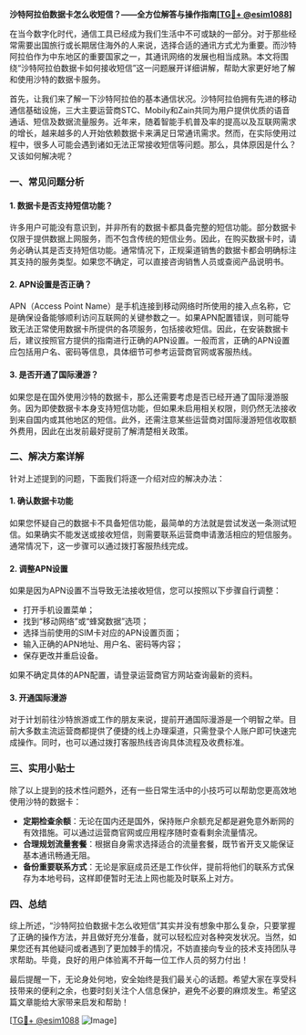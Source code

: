 **沙特阿拉伯数据卡怎么收短信？——全方位解答与操作指南[[TG💪+ @esim1088](https://t.me/s/esim1088)]**

在当今数字化时代，通信工具已经成为我们生活中不可或缺的一部分。对于那些经常需要出国旅行或长期居住海外的人来说，选择合适的通讯方式尤为重要。而沙特阿拉伯作为中东地区的重要国家之一，其通讯网络的发展也相当成熟。本文将围绕“沙特阿拉伯数据卡如何接收短信”这一问题展开详细讲解，帮助大家更好地了解和使用沙特的数据卡服务。

首先，让我们来了解一下沙特阿拉伯的基本通信状况。沙特阿拉伯拥有先进的移动通信基础设施，三大主要运营商STC、Mobily和Zain共同为用户提供优质的语音通话、短信及数据流量服务。近年来，随着智能手机普及率的提高以及互联网需求的增长，越来越多的人开始依赖数据卡来满足日常通讯需求。然而，在实际使用过程中，很多人可能会遇到诸如无法正常接收短信等问题。那么，具体原因是什么？又该如何解决呢？

### 一、常见问题分析

#### 1. 数据卡是否支持短信功能？
许多用户可能没有意识到，并非所有的数据卡都具备完整的短信功能。部分数据卡仅限于提供数据上网服务，而不包含传统的短信业务。因此，在购买数据卡时，请务必确认其是否支持短信功能。通常情况下，正规渠道销售的数据卡都会明确标注其支持的服务类型。如果您不确定，可以直接咨询销售人员或查阅产品说明书。

#### 2. APN设置是否正确？
APN（Access Point Name）是手机连接到移动网络时所使用的接入点名称，它是确保设备能够顺利访问互联网的关键参数之一。如果APN配置错误，则可能导致无法正常使用数据卡所提供的各项服务，包括接收短信。因此，在安装数据卡后，建议按照官方提供的指南进行正确的APN设置。一般而言，正确的APN设置应包括用户名、密码等信息，具体细节可参考运营商官网或客服热线。

#### 3. 是否开通了国际漫游？
如果您是在国外使用沙特的数据卡，那么还需要考虑是否已经开通了国际漫游服务。因为即使数据卡本身支持短信功能，但如果未启用相关权限，则仍然无法接收到来自国内或其他地区的短信。此外，还需注意某些运营商对国际漫游短信收取额外费用，因此在出发前最好提前了解清楚相关政策。

### 二、解决方案详解

针对上述提到的问题，下面我们将逐一介绍对应的解决办法：

#### 1. 确认数据卡功能
如果您怀疑自己的数据卡不具备短信功能，最简单的方法就是尝试发送一条测试短信。如果确实不能发送或接收短信，则需要联系运营商申请激活相应的短信服务。通常情况下，这一步骤可以通过拨打客服热线完成。

#### 2. 调整APN设置
如果是因为APN设置不当导致无法接收短信，您可以按照以下步骤自行调整：
   - 打开手机设置菜单；
   - 找到“移动网络”或“蜂窝数据”选项；
   - 选择当前使用的SIM卡对应的APN设置页面；
   - 输入正确的APN地址、用户名、密码等内容；
   - 保存更改并重启设备。
   
如果不确定具体的APN配置，请登录运营商官方网站查询最新的资料。

#### 3. 开通国际漫游
对于计划前往沙特旅游或工作的朋友来说，提前开通国际漫游是一个明智之举。目前大多数主流运营商都提供了便捷的线上办理渠道，只需登录个人账户即可快速完成操作。同时，也可以通过拨打客服热线咨询具体流程及收费标准。

### 三、实用小贴士

除了以上提到的技术性问题外，还有一些日常生活中的小技巧可以帮助您更高效地使用沙特的数据卡：

- **定期检查余额**：无论在国内还是国外，保持账户余额充足都是避免意外断网的有效措施。可以通过运营商官网或应用程序随时查看剩余流量情况。
- **合理规划流量套餐**：根据自身需求选择适合的流量套餐，既节省开支又能保证基本通讯畅通无阻。
- **备份重要联系方式**：无论是家庭成员还是工作伙伴，提前将他们的联系方式保存为本地号码，这样即便暂时无法上网也能及时联系上对方。

### 四、总结

综上所述，“沙特阿拉伯数据卡怎么收短信”其实并没有想象中那么复杂，只要掌握了正确的操作方法，并且做好充分准备，就可以轻松应对各种突发状况。当然，如果您还有其他疑问或者遇到了更加棘手的情况，不妨直接向专业的技术支持团队寻求帮助。毕竟，良好的用户体验离不开每一位工作人员的努力付出！

最后提醒一下，无论身处何地，安全始终是我们最关心的话题。希望大家在享受科技带来的便利之余，也要时刻关注个人信息保护，避免不必要的麻烦发生。希望这篇文章能给大家带来启发和帮助！

[[TG💪+ @esim1088](https://t.me/s/esim1088) ![Image](https://i.postimg.cc/4NQfJmqS/Snipaste-2025-05-13-00-14-12.png)]
